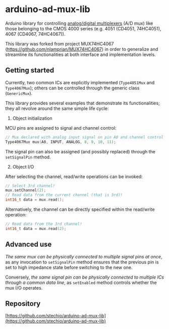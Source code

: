 # arduino-ad-mux-lib
Arduino library for controlling [analog/digital multiplexers](https://en.wikipedia.org/wiki/Multiplexer) (A/D mux) like those belonging to the CMOS 4000 series (e.g. 4051 (CD4051, 74HC4051), 4067 (CD4067, 74HC4067)).

This library was forked from project MUX74HC4067 (https://github.com/nlamprian/MUX74HC4067) in order to generalize and streamline its functionalities at both interface and implementation levels.

## Getting started

Currently, two common ICs are explicitly implemented (`Type4051Mux` and `Type4067Mux`); others can be controlled through the generic class (`GenericMux`).

This library provides several examples that demonstrate its functionalities; they all revolve around the same simple life cycle: 

1. Object initialization

MCU pins are assigned to signal and channel control:

```cpp
// Mux declared with analog input signal on pin A0 and channel control on digital pins 8, 9, 10 and 11.
Type4067Mux mux(A0, INPUT, ANALOG, 8, 9, 10, 11);
```

The signal pin can also be assigned (and possibly replaced) through the `setSignalPin` method.

2. Object I/O 

After selecting the channel, read/write operations can be invoked:

```cpp
// Select 3rd channel!
mux.setChannel(2);
// Read data from the current channel (that is 3rd)!
int16_t data = mux.read();
```

Alternatively, the channel can be directly specified within the read/write operation:

```cpp
// Read data from the 3rd channel!
int16_t data = mux.read(2);
```

## Advanced use

*The same mux can be physically connected to multiple signal pins at once*, as any invocation to `setSignalPin` method ensures that the previous pin is set to high impedance state before switching to the new one.

Conversely, *the same signal pin can be physically connected to multiple ICs through a common data line*, as `setEnabled` method controls whether the mux I/O operates.

## Repository

[https://github.com/stechio/arduino-ad-mux-lib](https://github.com/stechio/arduino-ad-mux-lib)
